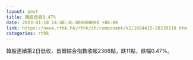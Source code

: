 ```yaml
---
layout: post
title: 韓股低收0.47%
date: 2023-01-18 14:48:36.000000000 +08:00
link: https://news.rthk.hk/rthk/ch/component/k2/1684415-20230118.htm
categories: rthk
---
```


韓股連續第2日低收，首爾綜合指數收報2368點，跌11點，跌幅0.47%。
